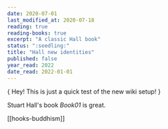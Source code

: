 ```yaml
---
date: 2020-07-01
last_modified_at: 2020-07-18
reading: true
reading-books: true
excerpt: "A classic Hall book"
status: ":seedling:"
title: "Hall new identities"
published: false
year_read: 2022
date_read: 2022-01-01
---
```

{ Hey! This is just a quick test of the new wiki setup! }  

Stuart Hall's book _Book01_ is great.  

[[hooks-buddhism]]  